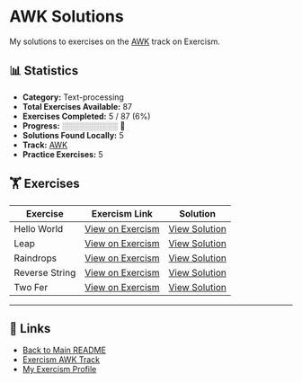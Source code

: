 # AWK Solutions

My solutions to exercises on the [AWK](https://exercism.org/tracks/awk) track on Exercism.

## 📊 Statistics

- **Category:** Text-processing
- **Total Exercises Available:** 87
- **Exercises Completed:** 5 / 87 (6%)
- **Progress:** ░░░░░░░░░░ 🔴
- **Solutions Found Locally:** 5
- **Track:** [AWK](https://exercism.org/tracks/awk)
- **Practice Exercises:** 5

## 🏋️ Exercises

| Exercise | Exercism Link | Solution |
|----------|---------------|----------|
| Hello World | [View on Exercism](https://exercism.org/tracks/awk/exercises/hello-world) | [View Solution](hello-world/README.md) |
| Leap | [View on Exercism](https://exercism.org/tracks/awk/exercises/leap) | [View Solution](leap/README.md) |
| Raindrops | [View on Exercism](https://exercism.org/tracks/awk/exercises/raindrops) | [View Solution](raindrops/README.md) |
| Reverse String | [View on Exercism](https://exercism.org/tracks/awk/exercises/reverse-string) | [View Solution](reverse-string/README.md) |
| Two Fer | [View on Exercism](https://exercism.org/tracks/awk/exercises/two-fer) | [View Solution](two-fer/README.md) |

---

## 🔗 Links

- [Back to Main README](../README.md)
- [Exercism AWK Track](https://exercism.org/tracks/awk)
- [My Exercism Profile](https://exercism.org/profiles/princemuel)
